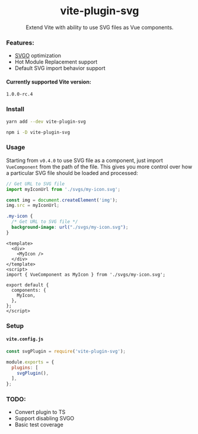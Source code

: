 <h1 align="center">vite-plugin-svg</h1>
<p align="center">Extend Vite with ability to use SVG files as Vue components.</p>

### Features:
- [SVGO](https://github.com/svg/svgo) optimization
- Hot Module Replacement support
- Default SVG import behavior support

#### Currently supported Vite version:

<p><code>1.0.0-rc.4</code></p>

### Install

```bash
yarn add --dev vite-plugin-svg

npm i -D vite-plugin-svg
```

### Usage

Starting from `v0.4.0` to use SVG file as a component, just import `VueComponent` from the path of the file.
This gives you more control over how a particular SVG file should be loaded and processed:

```js
// Get URL to SVG file
import myIconUrl from './svgs/my-icon.svg';

const img = document.createElement('img');
img.src = myIconUrl;
```
```css
.my-icon {
  /* Get URL to SVG file */
  background-image: url("./svgs/my-icon.svg");
}
```
```vue
<template>
  <div>
    <MyIcon />
  </div>
</template>
<script>
import { VueComponent as MyIcon } from './svgs/my-icon.svg';

export default {
  components: {
    MyIcon,
  },
};
</script>
```

### Setup

#### `vite.config.js`

```js
const svgPlugin = require('vite-plugin-svg');

module.exports = {
  plugins: [
    svgPlugin(),
  ],
};
```

### TODO:
- Convert plugin to TS
- Support disabling SVGO
- Basic test coverage
